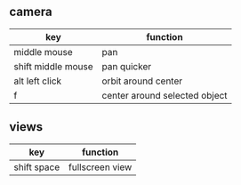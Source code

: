 ## camera
key | function
----|---------
middle mouse | pan
shift middle mouse | pan quicker
alt left click | orbit around center
f | center around selected object

## views
key | function
----|---------
shift space | fullscreen view
